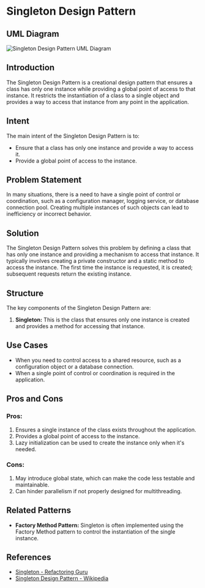 # Singleton Design Pattern

## UML Diagram

![Singleton Design Pattern UML Diagram](https://www.tutorialspoint.com/design_pattern/images/singleton_pattern_uml_diagram.jpg)

## Introduction

The Singleton Design Pattern is a creational design pattern that ensures a class has only one instance while providing a global point of access to that instance. It restricts the instantiation of a class to a single object and provides a way to access that instance from any point in the application.

## Intent

The main intent of the Singleton Design Pattern is to:

- Ensure that a class has only one instance and provide a way to access it.
- Provide a global point of access to the instance.

## Problem Statement

In many situations, there is a need to have a single point of control or coordination, such as a configuration manager, logging service, or database connection pool. Creating multiple instances of such objects can lead to inefficiency or incorrect behavior.

## Solution

The Singleton Design Pattern solves this problem by defining a class that has only one instance and providing a mechanism to access that instance. It typically involves creating a private constructor and a static method to access the instance. The first time the instance is requested, it is created; subsequent requests return the existing instance.

## Structure

The key components of the Singleton Design Pattern are:

1. **Singleton:** This is the class that ensures only one instance is created and provides a method for accessing that instance.

## Use Cases

- When you need to control access to a shared resource, such as a configuration object or a database connection.
- When a single point of control or coordination is required in the application.

## Pros and Cons

### Pros:

1. Ensures a single instance of the class exists throughout the application.
2. Provides a global point of access to the instance.
3. Lazy initialization can be used to create the instance only when it's needed.

### Cons:

1. May introduce global state, which can make the code less testable and maintainable.
2. Can hinder parallelism if not properly designed for multithreading.

## Related Patterns

- **Factory Method Pattern:** Singleton is often implemented using the Factory Method pattern to control the instantiation of the single instance.

## References

- [Singleton - Refactoring Guru](https://refactoring.guru/design-patterns/singleton)
- [Singleton Design Pattern - Wikipedia](https://en.wikipedia.org/wiki/Singleton_pattern)

